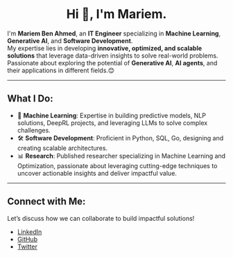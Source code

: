 <h1 align="center">Hi 👋, I'm Mariem.</h1>

I'm **Mariem Ben Ahmed**, an **IT Engineer** specializing in **Machine Learning**, **Generative AI**, and **Software Development**.  
My expertise lies in developing **innovative, optimized, and scalable solutions** that leverage data-driven insights to solve real-world problems. Passionate about exploring the potential of **Generative AI**, **AI agents**, and their applications in different fields.😊

---

## What I Do:

- 🧠 **Machine Learning**: Expertise in building predictive models, NLP solutions, DeepRL projects, and leveraging LLMs to solve complex challenges.
- 🛠 **Software Development**: Proficient in Python, SQL, Go, designing and creating scalable architectures.
- 📊 **Research**: Published researcher specializing in Machine Learning and Optimization, passionate about leveraging cutting-edge techniques to uncover actionable insights and deliver impactful value.
---

## Connect with Me:

Let’s discuss how we can collaborate to build impactful solutions!

- [LinkedIn](https://www.linkedin.com/in/mariem-ben-ahmed-2073501b6/)
- [GitHub](https://github.com/MyriamBA)
- [Twitter](https://x.com/myriambenahmed5) 
